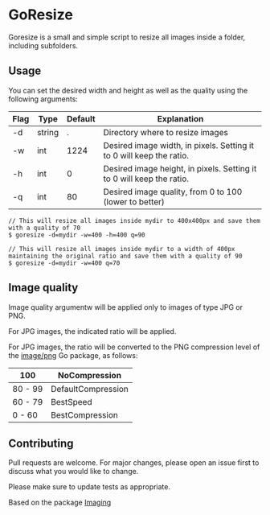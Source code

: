 # GoResize

Goresize is a small and simple script to resize all images inside a folder, including subfolders. 

## Usage

You can set the desired width and height as well as the quality using the following arguments:

| Flag | Type   | Default | Explanation                                                           |
|------|--------|---------|-----------------------------------------------------------------------|
| -d   | string | .       | Directory where to resize images                                      |
| -w   | int    | 1224    | Desired image width, in pixels. Setting it to 0 will keep the ratio.  |
| -h   | int    | 0       | Desired image height, in pixels. Setting it to 0 will keep the ratio. |
| -q   | int    | 80      | Desired image quality, from 0 to 100 (lower to better)                |

```
// This will resize all images inside mydir to 400x400px and save them with a quality of 70
$ goresize -d=mydir -w=400 -h=400 q=90

// This will resize all images inside mydir to a width of 400px maintaining the original ratio and save them with a quality of 90
$ goresize -d=mydir -w=400 q=70
```

## Image quality

Image quality argumentw will be applied only to images of type JPG or PNG.

For JPG images, the indicated ratio will be applied. 

For JPG images, the ratio will be converted to the PNG compression level of the [image/png](https://golang.org/pkg/image/png/#CompressionLevel) Go package, as follows:

| 100     | NoCompression      |
|---------|--------------------|
| 80 - 99 | DefaultCompression |
| 60 - 79 | BestSpeed          |
| 0 - 60  | BestCompression    |

## Contributing
Pull requests are welcome. For major changes, please open an issue first to discuss what you would like to change.

Please make sure to update tests as appropriate.

Based on the package [Imaging](https://github.com/disintegration/imaging)